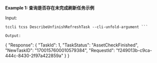 **Example 1: 查询是否存在未完成刷新任务示例**



Input: 

```
tccli tcss DescribeUnfinishRefreshTask --cli-unfold-argument ```

Output: 
```
{
    "Response": {
        "TaskId": 1,
        "TaskStatus": "AssetCheckFinished",
        "NewTaskID": "1700157600010579384",
        "RequestId": "f249013b-c9ca-444c-8430-2f97a422859a"
    }
}
```

